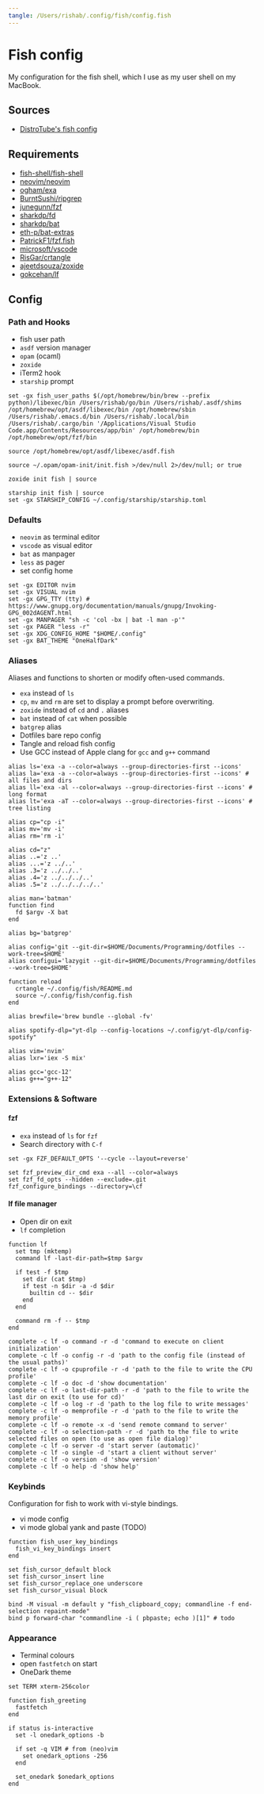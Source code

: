 ```yaml
---
tangle: /Users/rishab/.config/fish/config.fish
---
```


# Fish config

My configuration for the fish shell, which I use as my user shell on my MacBook.

## Sources

- [DistroTube's fish config](https://gitlab.com/dwt1/dotfiles/-/blob/master/.config/fish/config.fish)

## Requirements

- [fish-shell/fish-shell](https://github.com/fish-shell/fish-shell)
- [neovim/neovim](https://github.com/neovim/neovim)
- [ogham/exa](https://github.com/ogham/exa)
- [BurntSushi/ripgrep](https://github.com/BurntSushi/ripgrep)
- [junegunn/fzf](https://github.com/junegunn/fzf)
- [sharkdp/fd](https://github.com/sharkdp/fd)
- [sharkdp/bat](https://github.com/sharkdp/bat)
- [eth-p/bat-extras](https://github.com/eth-p/bat-extras)
- [PatrickF1/fzf.fish](https://github.com/PatrickF1/fzf.fish)
- [microsoft/vscode](https://github.com/microsoft/vscode)
- [RisGar/crtangle](https://github.com/RisGar/crtangle)
- [ajeetdsouza/zoxide](https://github.com/ajeetdsouza/zoxide)
- [gokcehan/lf](https://github.com/gokcehan/lf)

## Config

### Path and Hooks

- fish user path
- `asdf` version manager
- `opam` (ocaml)
- `zoxide`
- iTerm2 hook
- `starship` prompt

```fish
set -gx fish_user_paths $(/opt/homebrew/bin/brew --prefix python)/libexec/bin /Users/rishab/go/bin /Users/rishab/.asdf/shims /opt/homebrew/opt/asdf/libexec/bin /opt/homebrew/sbin /Users/rishab/.emacs.d/bin /Users/rishab/.local/bin /Users/rishab/.cargo/bin '/Applications/Visual Studio Code.app/Contents/Resources/app/bin' /opt/homebrew/bin /opt/homebrew/opt/fzf/bin

source /opt/homebrew/opt/asdf/libexec/asdf.fish

source ~/.opam/opam-init/init.fish >/dev/null 2>/dev/null; or true

zoxide init fish | source

starship init fish | source
set -gx STARSHIP_CONFIG ~/.config/starship/starship.toml
```

### Defaults

- `neovim` as terminal editor
- `vscode` as visual editor
- `bat` as manpager
- `less` as pager
- set config home

```fish
set -gx EDITOR nvim
set -gx VISUAL nvim
set -gx GPG_TTY (tty) # https://www.gnupg.org/documentation/manuals/gnupg/Invoking-GPG_002dAGENT.html
set -gx MANPAGER "sh -c 'col -bx | bat -l man -p'"
set -gx PAGER "less -r"
set -gx XDG_CONFIG_HOME "$HOME/.config"
set -gx BAT_THEME "OneHalfDark"
```

### Aliases

Aliases and functions to shorten or modify often-used commands.

- `exa` instead of `ls`
- `cp`, `mv` and `rm` are set to display a prompt before overwriting.
- `zoxide` instead of `cd` and `.` aliases
- `bat` instead of `cat` when possible
- `batgrep` alias
- Dotfiles bare repo config
- Tangle and reload fish config
- Use GCC instead of Apple clang for `gcc` and `g++` command

```fish
alias ls='exa -a --color=always --group-directories-first --icons'
alias la='exa -a --color=always --group-directories-first --icons' # all files and dirs
alias ll='exa -al --color=always --group-directories-first --icons' # long format
alias lt='exa -aT --color=always --group-directories-first --icons' # tree listing

alias cp="cp -i"
alias mv='mv -i'
alias rm='rm -i'

alias cd="z"
alias ..='z ..'
alias ...='z ../..'
alias .3='z ../../..'
alias .4='z ../../../..'
alias .5='z ../../../../..'

alias man='batman'
function find
  fd $argv -X bat
end

alias bg='batgrep'

alias config='git --git-dir=$HOME/Documents/Programming/dotfiles --work-tree=$HOME'
alias configui='lazygit --git-dir=$HOME/Documents/Programming/dotfiles --work-tree=$HOME'

function reload
  crtangle ~/.config/fish/README.md
  source ~/.config/fish/config.fish
end

alias brewfile='brew bundle --global -fv'

alias spotify-dlp="yt-dlp --config-locations ~/.config/yt-dlp/config-spotify"

alias vim='nvim'
alias lxr='iex -S mix'

alias gcc='gcc-12'
alias g++="g++-12"
```

### Extensions & Software

#### fzf

- `exa` instead of `ls` for `fzf`
- Search directory with `C-f`

```fish
set -gx FZF_DEFAULT_OPTS '--cycle --layout=reverse'

set fzf_preview_dir_cmd exa --all --color=always
set fzf_fd_opts --hidden --exclude=.git
fzf_configure_bindings --directory=\cf
```

#### lf file manager

- Open dir on exit
- `lf` completion

```fish
function lf
  set tmp (mktemp)
  command lf -last-dir-path=$tmp $argv

  if test -f $tmp
    set dir (cat $tmp)
    if test -n $dir -a -d $dir
      builtin cd -- $dir
    end
  end

  command rm -f -- $tmp
end

complete -c lf -o command -r -d 'command to execute on client initialization'
complete -c lf -o config -r -d 'path to the config file (instead of the usual paths)'
complete -c lf -o cpuprofile -r -d 'path to the file to write the CPU profile'
complete -c lf -o doc -d 'show documentation'
complete -c lf -o last-dir-path -r -d 'path to the file to write the last dir on exit (to use for cd)'
complete -c lf -o log -r -d 'path to the log file to write messages'
complete -c lf -o memprofile -r -d 'path to the file to write the memory profile'
complete -c lf -o remote -x -d 'send remote command to server'
complete -c lf -o selection-path -r -d 'path to the file to write selected files on open (to use as open file dialog)'
complete -c lf -o server -d 'start server (automatic)'
complete -c lf -o single -d 'start a client without server'
complete -c lf -o version -d 'show version'
complete -c lf -o help -d 'show help'
```

### Keybinds

Configuration for fish to work with vi-style bindings.

- vi mode config
- vi mode global yank and paste (TODO)

```fish
function fish_user_key_bindings
  fish_vi_key_bindings insert
end

set fish_cursor_default block
set fish_cursor_insert line
set fish_cursor_replace_one underscore
set fish_cursor_visual block

bind -M visual -m default y "fish_clipboard_copy; commandline -f end-selection repaint-mode"
bind p forward-char "commandline -i ( pbpaste; echo )[1]" # todo
```

### Appearance

- Terminal colours
- open `fastfetch` on start
- OneDark theme

```fish
set TERM xterm-256color

function fish_greeting
  fastfetch
end

if status is-interactive
  set -l onedark_options -b

  if set -q VIM # from (neo)vim
    set onedark_options -256
  end

  set_onedark $onedark_options
end
```
